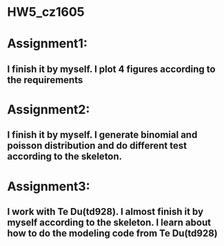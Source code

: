 # HW5_cz1605
# Assignment1:
## I finish it by myself. I plot 4 figures according to the requirements
# Assignment2:
## I finish it by myself. I generate binomial and poisson distribution and do different test according to the skeleton.
# Assignment3:
## I work with Te Du(td928). I almost finish it by myself according to the skeleton. I learn about how to do the modeling code from Te Du(td928)
